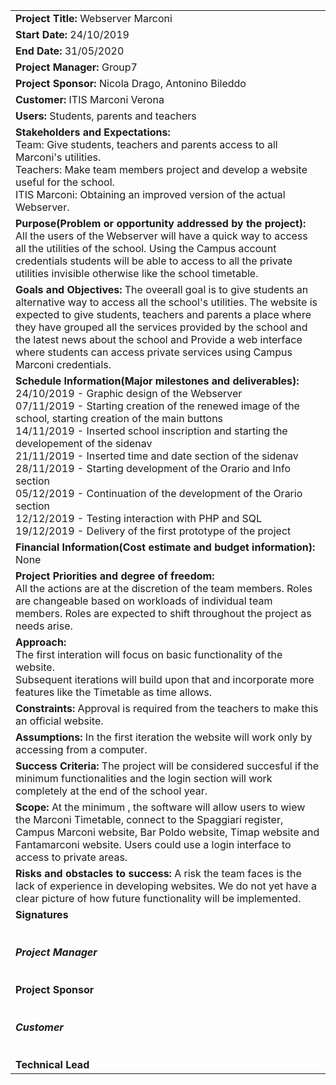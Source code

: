 ﻿
| |
|-|
|**Project Title:** Webserver Marconi|
|**Start Date:** 24/10/2019|
|**End Date:** 31/05/2020|
|**Project Manager:** Group7|
|**Project Sponsor:** Nicola Drago, Antonino Bileddo|
|**Customer:** ITIS Marconi Verona|
|**Users:** Students, parents and teachers|
|**Stakeholders and Expectations:**<br>Team: Give students, teachers and parents access to  all Marconi's utilities.<br>Teachers: Make team members project and develop a website useful for the school.<br>ITIS Marconi: Obtaining an improved version of the actual Webserver.|
|**Purpose(Problem or opportunity addressed by the project):**<br>All the users of the Webserver will have a quick way to access all the utilities of the school. Using the Campus account credentials students will be able to access to all the private utilities invisible otherwise like the school timetable.|
|**Goals and Objectives:** The oveerall goal is to give students an alternative way to access all the school's utilities. The website is expected to give students, teachers and parents a place where they have grouped all the services provided by the school and the latest news about the school and Provide a web interface where students can access private services using Campus Marconi credentials.
|**Schedule Information(Major milestones and deliverables):**<br>24/10/2019 - Graphic design of the Webserver<br>07/11/2019 - Starting creation of the renewed image of the school, starting creation of the main buttons<br>14/11/2019 - Inserted school inscription and starting the  developement of the sidenav<br>21/11/2019 - Inserted time and date section of the sidenav<br>28/11/2019 - Starting development of the Orario and Info section<br>05/12/2019 - Continuation of the development of the Orario section<br>12/12/2019 - Testing interaction with PHP and SQL<br>19/12/2019 - Delivery of the first prototype of the project|
|**Financial Information(Cost estimate and budget information):**<br>None|
|**Project Priorities and degree of freedom:**<br>All the actions are at the discretion of the team members. Roles are changeable based on workloads of individual team members. Roles are expected to shift throughout the project as needs arise.|
|**Approach:**<br>The first interation will focus on basic functionality of the website.<br>Subsequent iterations will build upon that and incorporate more features like the Timetable as time allows.|
|**Constraints:** Approval is required from the teachers to make this an official website.|
|**Assumptions:** In the first iteration the website will work only by accessing from a computer.|
|**Success Criteria:** The project will be considered succesful if the minimum functionalities and the login section will work completely at the end of the school year.|
|**Scope:** At the minimum , the software will allow users to wiew the Marconi Timetable, connect to the Spaggiari register, Campus Marconi website, Bar Poldo website, Timap website and Fantamarconi website. Users could use a login interface to access to private areas.|
|**Risks and obstacles to success:** A risk the team faces is the lack of experience in developing websites. We do not yet have a clear picture of how future functionality will be implemented.|
|**Signatures**<br><br>_________________________________<br>**Project Manager**<br><br>_________________________________<br>**Project Sponsor**<br><br>_________________________________<br>**Customer**<br><br>_________________________________<br>**Technical Lead**<br>|
